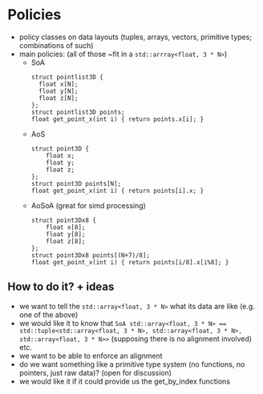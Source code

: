 # Policies

- policy classes on data layouts (tuples, arrays, vectors, primitive types; combinations of such)
- main policies: (all of those ~fit in a `std::arrray<float, 3 * N>`)
  - SoA
    ```
    struct pointlist3D {
      float x[N];
      float y[N];
      float z[N];
    };
    struct pointlist3D points;
    float get_point_x(int i) { return points.x[i]; }
    ```
  - AoS
    ```
    struct point3D {
        float x;
        float y;
        float z;
    };
    struct point3D points[N];
    float get_point_x(int i) { return points[i].x; }
    ```
  - AoSoA (great for simd processing)
    ```
    struct point3Dx8 {
        float x[8];
        float y[8];
        float z[8];
    };
    struct point3Dx8 points[(N+7)/8];
    float get_point_x(int i) { return points[i/8].x[i%8]; }
    ```

## How to do it? + ideas

- we want to tell the `std::array<float, 3 * N>` what its data are like (e.g. one of the above)
- we would like it to know that `SoA std::array<float, 3 * N> == std::tuple<std::array<float, 3 * N>, std::array<float, 3 * N>, std::array<float, 3 * N>>` (supposing there is no alignment involved) etc.
- we want to be able to enforce an alignment
- do we want something like a primitive type system (no functions, no pointers, just raw data)? (open for discussion)
- we would like it if it could provide us the get_by_index functions
